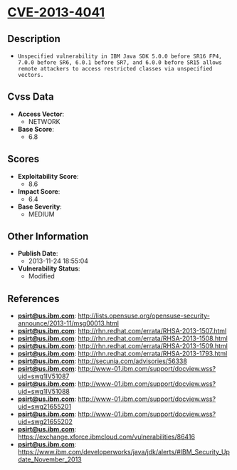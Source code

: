 
# [CVE-2013-4041](http://lists.opensuse.org/opensuse-security-announce/2013-11/msg00013.html)

## Description

- `Unspecified vulnerability in IBM Java SDK 5.0.0 before SR16 FP4, 7.0.0 before SR6, 6.0.1 before SR7, and 6.0.0 before SR15 allows remote attackers to access restricted classes via unspecified vectors.`

## Cvss Data

- **Access Vector**:
  - NETWORK
- **Base Score**:
  - 6.8

## Scores

- **Exploitability Score**:
  - 8.6
- **Impact Score**:
  - 6.4
- **Base Severity**:
  - MEDIUM

## Other Information

- **Publish Date**:
  - 2013-11-24 18:55:04
- **Vulnerability Status**:
  - Modified

## References

- **psirt@us.ibm.com**: http://lists.opensuse.org/opensuse-security-announce/2013-11/msg00013.html
- **psirt@us.ibm.com**: http://rhn.redhat.com/errata/RHSA-2013-1507.html
- **psirt@us.ibm.com**: http://rhn.redhat.com/errata/RHSA-2013-1508.html
- **psirt@us.ibm.com**: http://rhn.redhat.com/errata/RHSA-2013-1509.html
- **psirt@us.ibm.com**: http://rhn.redhat.com/errata/RHSA-2013-1793.html
- **psirt@us.ibm.com**: http://secunia.com/advisories/56338
- **psirt@us.ibm.com**: http://www-01.ibm.com/support/docview.wss?uid=swg1IV51087
- **psirt@us.ibm.com**: http://www-01.ibm.com/support/docview.wss?uid=swg1IV51088
- **psirt@us.ibm.com**: http://www-01.ibm.com/support/docview.wss?uid=swg21655201
- **psirt@us.ibm.com**: http://www-01.ibm.com/support/docview.wss?uid=swg21655202
- **psirt@us.ibm.com**: https://exchange.xforce.ibmcloud.com/vulnerabilities/86416
- **psirt@us.ibm.com**: https://www.ibm.com/developerworks/java/jdk/alerts/#IBM_Security_Update_November_2013

